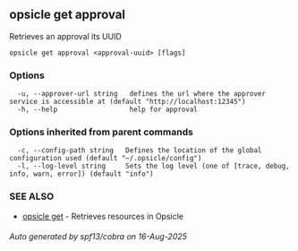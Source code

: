 ## opsicle get approval

Retrieves an approval its UUID

```
opsicle get approval <approval-uuid> [flags]
```

### Options

```
  -u, --approver-url string   defines the url where the approver service is accessible at (default "http://localhost:12345")
  -h, --help                  help for approval
```

### Options inherited from parent commands

```
  -c, --config-path string   Defines the location of the global configuration used (default "~/.opsicle/config")
  -l, --log-level string     Sets the log level (one of [trace, debug, info, warn, error]) (default "info")
```

### SEE ALSO

* [opsicle get](cli/opsicle_get.md)	 - Retrieves resources in Opsicle

###### Auto generated by spf13/cobra on 16-Aug-2025
